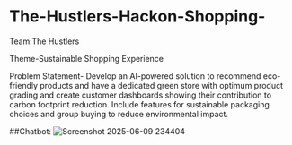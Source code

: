 # The-Hustlers-Hackon-Shopping-

Team:The Hustlers

Theme-Sustainable Shopping Experience

Problem Statement-
Develop an AI-powered solution to recommend eco-friendly products and have a dedicated green store with optimum product grading and create customer dashboards showing their contribution to carbon footprint reduction. Include features for sustainable packaging choices and group buying to reduce environmental impact.

##Chatbot:
![Screenshot 2025-06-09 234404](https://github.com/user-attachments/assets/276a059b-09f9-4402-b9b9-9255c246d6fd)
